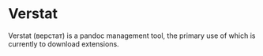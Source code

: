 Verstat
=======

Verstat (верстат) is a pandoc management tool, the primary use of which is
currently to download extensions.
